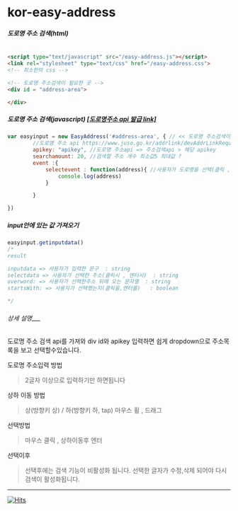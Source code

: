 # kor-easy-address




##### 도로명 주소 검색(html)
```html

<script type="text/javascript" src="/easy-address.js"></script>
<link rel="stylesheet" type="text/css" href="/easy-address.css">
<!-- 최소한의 css -->

<!-- 도로명 주소검색이 필요한 곳 -->
<div id = "address-area">

</div>
```

##### 도로명 주소 검색(javascript) [[도로명주소 api 발급 link]](https://www.juso.go.kr/addrlink/devAddrLinkRequestWrite.do?returnFn=write&cntcMenu=URL)
```javascript
var easyinput = new EasyAddress('#address-area', { // << 도로명 주소검색이 필요한 곳의 id
        //도로명 주소 api https://www.juso.go.kr/addrlink/devAddrLinkRequestWrite.do?returnFn=write&cntcMenu=URL
        apikey: "apikey", //도로명 주소api => 주소검색api > 해당 apikey
        searchamount: 20, //검색할 주소 개수 최소값5 최대값 ?
        event :{ 
            selectevent : function(address){ //사용자가 도로명을 선택(클릭 , 엔터) 하였을때 address = 선택한 주소
                console.log(address)
            }

        }

})
```
##### input안에 있는 값 가져오기
```javascript
easyinput.getinputdata()
/*
result 

inputdata => 사용자가 입력한 문구  : string
selectdata => 사용자가 선택한 주소(클릭시 , 엔터시)  : string
overword: => 사용자가 선택한주소 뒤에 오는 문자열  : string
startsWith: => 사용자가 선택했는지(클릭을,엔터를)   : boolean

*/
```
###### 상세 설명___


도로명 주소 검색 api를 가져와 div id와 apikey 입력하면 쉽게 dropdown으로 주소목록을 보고 선택할수있습니다.


도로명 주소입력 방법
> 2글자 이상으로 입력하기만 하면됩니다

상하 이동 방법
> 상(방향키 상)  / 하(방향키 하, tap)
> 마우스 휠 , 드래그 

선택방법
> 마우스 클릭 , 상하이동후 엔터

선택이후
> 선택후에는 검색 기능이 비활성화 됩니다.
> 선택한 글자가 수정,삭제 되어야 다시 검색이 활성화됩니다.
___

[![Hits](https://hits.seeyoufarm.com/api/count/incr/badge.svg?url=https%3A%2F%2Fgithub.com%2FKang-psha%2Fkor-easy-address&count_bg=%2379C83D&title_bg=%23848484&icon=&icon_color=%23E7E7E7&title=git&edge_flat=false)](https://hits.seeyoufarm.com)

